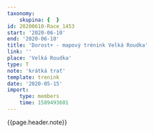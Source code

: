 ```yaml
---
taxonomy:
    skupina: {  }
id: 20200610-Race_1453
start: '2020-06-10'
end: '2020-06-10'
title: 'Dorost+ - mapový trénink Velká Roudka'
link: ''
place: 'Velká Roudka'
type: T
note: 'krátká trať'
template: trenink
date: '2020-05-15'
import:
    type: members
    time: 1589493601
---
```

{{page.header.note}}
